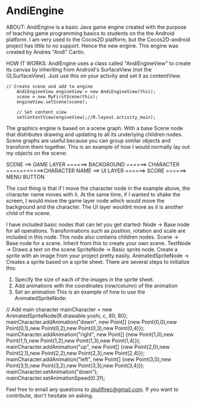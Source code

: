AndiEngine
==========
ABOUT:
AndiEngine is a basic Java game engine created with the purpose of teaching game programming basics to students on the
the Android platform. I am very used to the Cocos2D platform, but the Cocos2D-android project has little to no support.
Hence the new engine.
This engine was created by Andres "Andi" Cartin.

HOW IT WORKS:
AndiEngine uses a class called "AndiEngineView" to create its canvas by inheriting from Android's SurfaceView (not the
GLSurfaceView). Just use this on your activity and set it as contentView.


  	// Create scene and add to engine
		AndiEngineView engineView = new AndiEngineView(this);
		scene = new MyFirstScene(this);
		engineView.setScene(scene);

		// Set content view
		setContentView(engineView);//R.layout.activity_main);


The graphics engine is based on a scene graph. With a base Scene node that distributes drawing and updating to all
its underlying children nodes. Scene graphs are useful because you can group similar objects and transform them
together. This is an example of how I would normally lay out my objects on the scene:

SCENE
==> GAME LAYER
======> BACKGROUND
======> CHARACTER
===========>CHARACTER NAME
==> UI LAYER
======> SCORE
======> MENU BUTTON

The cool thing is that if I move the character node in the example above, the character name moves with it. At the
same time, if I wanted to shake the screen, I would move the game layer node which would move the background and the
character. The UI layer wouldnt move as it is another child of the scene.

I have included basic nodes that can let you get started:
Node -> Base node for all operations. Transformations such as position, rotation and scale are included in this node.
This node also contains children nodes.
Scene -> Base node for a scene. Inherit from this to create your own scene.
TextNode -> Draws a text on the scene
SpriteNode -> Basic sprite node. Create a sprite with an image from your project pretty easily.
AnimatedSpriteNode -> Creates a sprite based on a sprite sheet. There are several steps to initialize this:
1. Specify the size of each of the images in the sprite sheet.
2. Add animations with the coordinates (row/column) of the animation
3. Set an animation
This is an example of how to use the AnimatedSpriteNode:

  // Add main character
  mainCharacter = new AnimatedSpriteNode(R.drawable.yoshi, c, 80, 80);
	mainCharacter.addAnimation("down",  new Point[] {new Point(0,0),new Point(0,1),new Point(0,2),new Point(0,3),new Point(0,4)});
	mainCharacter.addAnimation("right", new Point[] {new Point(1,0),new Point(1,1),new Point(1,2),new Point(1,3),new Point(1,4)});
	mainCharacter.addAnimation("up",  	new Point[] {new Point(2,0),new Point(2,1),new Point(2,2),new Point(2,3),new Point(2,4)});
	mainCharacter.addAnimation("left",  new Point[] {new Point(3,0),new Point(3,1),new Point(3,2),new Point(3,3),new Point(3,4)});
	mainCharacter.setAnimation("down");
	mainCharacter.setAnimationSpeed(0.2f);

Feel free to email any questions to skullfirec@gmail.com. If you want to contribute, don't hesitate on asking.
